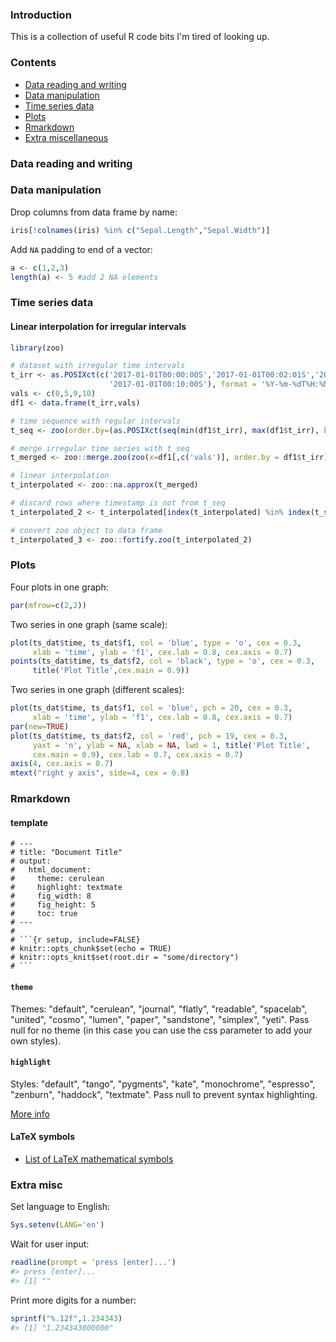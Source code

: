
<!-- README.md is generated from README.Rmd. Please edit that file -->
### Introduction

This is a collection of useful R code bits I'm tired of looking up.

### Contents

-   [Data reading and writing](#data-reading-and-writing)
-   [Data manipulation](#data-manipulation)
-   [Time series data](#time-series-data)
-   [Plots](#plots)
-   [Rmarkdown](#rmarkdown)
-   [Extra miscellaneous](#extra-misc)

### Data reading and writing

### Data manipulation

Drop columns from data frame by name:

``` r
iris[!colnames(iris) %in% c("Sepal.Length","Sepal.Width")]
```

Add `NA` padding to end of a vector:

``` r
a <- c(1,2,3)
length(a) <- 5 #add 2 NA elements
```

### Time series data

#### Linear interpolation for irregular intervals

``` r
library(zoo)

# dataset with irregular time intervals
t_irr <- as.POSIXct(c('2017-01-01T00:00:00S','2017-01-01T00:02:01S','2017-01-01T00:07:32S',
                      '2017-01-01T00:10:00S'), format = '%Y-%m-%dT%H:%M:%SS')
vals <- c(0,5,9,10)
df1 <- data.frame(t_irr,vals)

# time sequence with regular intervals
t_seq <- zoo(order.by=(as.POSIXct(seq(min(df1$t_irr), max(df1$t_irr), by = '1 min'))))

# merge irregular time series with t_seq
t_merged <- zoo::merge.zoo(zoo(x=df1[,c('vals')], order.by = df1$t_irr), t_seq)

# linear interpolation
t_interpolated <- zoo::na.approx(t_merged)

# discard rows where timestamp is not from t_seq
t_interpolated_2 <- t_interpolated[index(t_interpolated) %in% index(t_seq)]

# convert zoo object to data frame
t_interpolated_3 <- zoo::fortify.zoo(t_interpolated_2)
```

### Plots

Four plots in one graph:

``` r
par(mfrow=c(2,2))
```

Two series in one graph (same scale):

``` r
plot(ts_dat$time, ts_dat$f1, col = 'blue', type = 'o', cex = 0.3,
     xlab = 'time', ylab = 'f1', cex.lab = 0.8, cex.axis = 0.7)
points(ts_dat$time, ts_dat$f2, col = 'black', type = 'o', cex = 0.3,
     title('Plot Title',cex.main = 0.9))
```

Two series in one graph (different scales):

``` r
plot(ts_dat$time, ts_dat$f1, col = 'blue', pch = 20, cex = 0.3,
     xlab = 'time', ylab = 'f1', cex.lab = 0.8, cex.axis = 0.7)
par(new=TRUE)
plot(ts_dat$time, ts_dat$f2, col = 'red', pch = 19, cex = 0.3,
     yaxt = 'n', ylab = NA, xlab = NA, lwd = 1, title('Plot Title',
     cex.main = 0.9), cex.lab = 0.7, cex.axis = 0.7)
axis(4, cex.axis = 0.7)
mtext("right y axis", side=4, cex = 0.8)
```

### Rmarkdown

#### template

``` text
# ---
# title: "Document Title"
# output: 
#   html_document:
#     theme: cerulean
#     highlight: textmate
#     fig_width: 8
#     fig_height: 5
#     toc: true
# ---
# 
# ```{r setup, include=FALSE}
# knitr::opts_chunk$set(echo = TRUE)
# knitr::opts_knit$set(root.dir = "some/directory")
# ```
```

#### `theme`

Themes: "default", "cerulean", "journal", "flatly", "readable", "spacelab", "united", "cosmo", "lumen", "paper", "sandstone", "simplex", "yeti". Pass null for no theme (in this case you can use the css parameter to add your own styles).

#### `highlight`

Styles: "default", "tango", "pygments", "kate", "monochrome", "espresso", "zenburn", "haddock", "textmate". Pass null to prevent syntax highlighting.

[More info](https://rmarkdown.rstudio.com/html_document_format.html)

#### LaTeX symbols

-   [List of LaTeX mathematical symbols](https://oeis.org/wiki/List_of_LaTeX_mathematical_symbols)

### Extra misc

Set language to English:

``` r
Sys.setenv(LANG='en')
```

Wait for user input:

``` r
readline(prompt = 'press [enter]...')
#> press [enter]...
#> [1] ""
```

Print more digits for a number:

``` r
sprintf("%.12f",1.234343)
#> [1] "1.234343000000"
```
